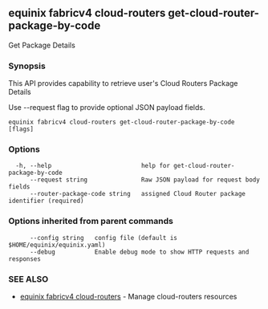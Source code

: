 ## equinix fabricv4 cloud-routers get-cloud-router-package-by-code

Get Package Details

### Synopsis

This API provides capability to retrieve user's Cloud Routers Package Details

Use --request flag to provide optional JSON payload fields.

```
equinix fabricv4 cloud-routers get-cloud-router-package-by-code [flags]
```

### Options

```
  -h, --help                         help for get-cloud-router-package-by-code
      --request string               Raw JSON payload for request body fields
      --router-package-code string   assigned Cloud Router package identifier (required)
```

### Options inherited from parent commands

```
      --config string   config file (default is $HOME/equinix/equinix.yaml)
      --debug           Enable debug mode to show HTTP requests and responses
```

### SEE ALSO

* [equinix fabricv4 cloud-routers](equinix_fabricv4_cloud-routers.md)	 - Manage cloud-routers resources

